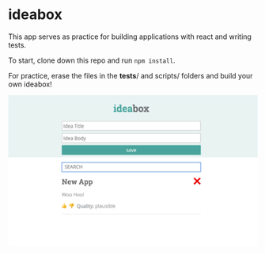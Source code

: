 # ideabox

This app serves as practice for building applications with react and writing tests.

To start, clone down this repo and run `npm install`. 

For practice, erase the files in the __tests__/ and scripts/ folders and build your own ideabox!

![final product](./src/ideabox-react-screenshot.png) 